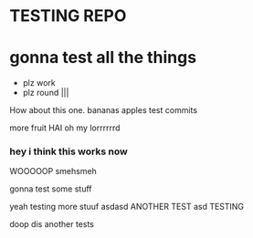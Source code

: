 # TESTING REPO #

gonna test all the things
=========================

* plz work
* plz round |||

How about this one. 
bananas
apples
test commits
 
more fruit
HAI
oh my lorrrrrrd

### hey i think this works now
WOOOOOP
smehsmeh


gonna test some stuff

yeah testing more stuuf
asdasd
ANOTHER TEST
asd
TESTING

doop
dis another tests

